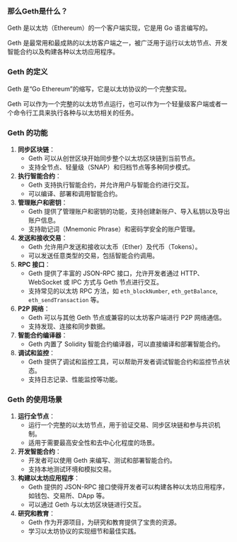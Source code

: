 ### 那么Geth是什么？

Geth 是以太坊（Ethereum）的一个客户端实现，它是用 Go 语言编写的。

Geth 是最常用和最成熟的以太坊客户端之一，被广泛用于运行以太坊节点、开发智能合约以及构建各种以太坊应用程序。

### Geth 的定义

Geth 是“Go Ethereum”的缩写，它是以太坊协议的一个完整实现。

Geth 可以作为一个完整的以太坊节点运行，也可以作为一个轻量级客户端或者一个命令行工具来执行各种与以太坊相关的任务。

### Geth 的功能

1. **同步区块链**：
    - Geth 可以从创世区块开始同步整个以太坊区块链到当前节点。
    - 支持全节点、轻量级（SNAP）和归档节点等多种同步模式。
2. **执行智能合约**：
    - Geth 支持执行智能合约，并允许用户与智能合约进行交互。
    - 可以编译、部署和调用智能合约。
3. **管理账户和密钥**：
    - Geth 提供了管理账户和密钥的功能，支持创建新账户、导入私钥以及导出账户信息。
    - 支持助记词（Mnemonic Phrase）和密码学安全的账户管理。
4. **发送和接收交易**：
    - Geth 允许用户发送和接收以太币（Ether）及代币（Tokens）。
    - 可以发送任意类型的交易，包括智能合约调用。
5. **RPC 接口**：
    - Geth 提供了丰富的 JSON-RPC 接口，允许开发者通过 HTTP、WebSocket 或 IPC 方式与 Geth 节点进行交互。
    - 支持常见的以太坊 RPC 方法，如 `eth_blockNumber`, `eth_getBalance`, `eth_sendTransaction` 等。
6. **P2P 网络**：
    - Geth 可以与其他 Geth 节点或兼容的以太坊客户端进行 P2P 网络通信。
    - 支持发现、连接和同步数据。
7. **智能合约编译器**：
    - Geth 内置了 Solidity 智能合约编译器，可以直接编译和部署智能合约。
8. **调试和监控**：
    - Geth 提供了调试和监控工具，可以帮助开发者调试智能合约和监控节点状态。
    - 支持日志记录、性能监控等功能。

### Geth 的使用场景

1. **运行全节点**：
    - 运行一个完整的以太坊节点，用于验证交易、同步区块链和参与共识机制。
    - 适用于需要最高安全性和去中心化程度的场景。
2. **开发智能合约**：
    - 开发者可以使用 Geth 来编写、测试和部署智能合约。
    - 支持本地测试环境和模拟交易。
3. **构建以太坊应用程序**：
    - Geth 提供的 JSON-RPC 接口使得开发者可以构建各种以太坊应用程序，如钱包、交易所、DApp 等。
    - 可以通过 Geth 与以太坊区块链进行交互。
4. **研究和教育**：
    - Geth 作为开源项目，为研究和教育提供了宝贵的资源。
    - 学习以太坊协议的实现细节和最佳实践。
